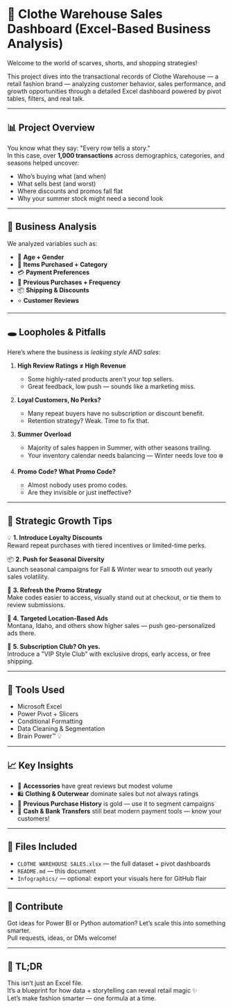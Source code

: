 # 👗 Clothe Warehouse Sales Dashboard (Excel-Based Business Analysis)

Welcome to the world of scarves, shorts, and shopping strategies!

This project dives into the transactional records of Clothe Warehouse — a retail fashion brand — analyzing customer behavior, sales performance, and growth opportunities through a detailed Excel dashboard powered by pivot tables, filters, and real talk.

---

## 📊 Project Overview

You know what they say: "Every row tells a story."  
In this case, over **1,000 transactions** across demographics, categories, and seasons helped uncover:

- Who’s buying what (and when)
- What sells best (and worst)
- Where discounts and promos fall flat
- Why your summer stock might need a second look

---

## 💼 Business Analysis

We analyzed variables such as:

- 👥 **Age + Gender**
- 🛒 **Items Purchased + Category**
- 💳 **Payment Preferences**
- 🎯 **Previous Purchases + Frequency**
- 📦 **Shipping & Discounts**
- ⭐ **Customer Reviews**

---

## 🕳️ Loopholes & Pitfalls

Here’s where the business is *leaking style AND sales*:

1. **High Review Ratings ≠ High Revenue**
   - Some highly-rated products aren't your top sellers.
   - Great feedback, low push — sounds like a marketing miss.

2. **Loyal Customers, No Perks?**
   - Many repeat buyers have no subscription or discount benefit.
   - Retention strategy? Weak. Time to fix that.

3. **Summer Overload**
   - Majority of sales happen in Summer, with other seasons trailing.
   - Your inventory calendar needs balancing — Winter needs love too ❄️

4. **Promo Code? What Promo Code?**
   - Almost nobody uses promo codes.
   - Are they invisible or just ineffective?

---

## 🚀 Strategic Growth Tips

💡 **1. Introduce Loyalty Discounts**  
Reward repeat purchases with tiered incentives or limited-time perks.

📦 **2. Push for Seasonal Diversity**  
Launch seasonal campaigns for Fall & Winter wear to smooth out yearly sales volatility.

🧼 **3. Refresh the Promo Strategy**  
Make codes easier to access, visually stand out at checkout, or tie them to review submissions.

📍 **4. Targeted Location-Based Ads**  
Montana, Idaho, and others show higher sales — push geo-personalized ads there.

🎯 **5. Subscription Club? Oh yes.**  
Introduce a "VIP Style Club" with exclusive drops, early access, or free shipping.

---

## 🔧 Tools Used

- Microsoft Excel
- Power Pivot + Slicers
- Conditional Formatting
- Data Cleaning & Segmentation
- Brain Power™ 💡

---

## 📈 Key Insights

- 👗 **Accessories** have great reviews but modest volume  
- 🛍️ **Clothing & Outerwear** dominate sales but not always ratings  
- 🔁 **Previous Purchase History** is gold — use it to segment campaigns  
- 💸 **Cash & Bank Transfers** still beat modern payment tools — know your customers!

---

## 📂 Files Included

- `CLOTHE WAREHOUSE SALES.xlsx` — the full dataset + pivot dashboards
- `README.md` — this document
- `Infographics/` — optional: export your visuals here for GitHub flair

---

## 🤝 Contribute

Got ideas for Power BI or Python automation? Let’s scale this into something smarter.  
Pull requests, ideas, or DMs welcome!

---

## 🧠 TL;DR

This isn’t just an Excel file.  
It’s a blueprint for how data + storytelling can reveal retail magic ✨  
Let’s make fashion smarter — one formula at a time.
